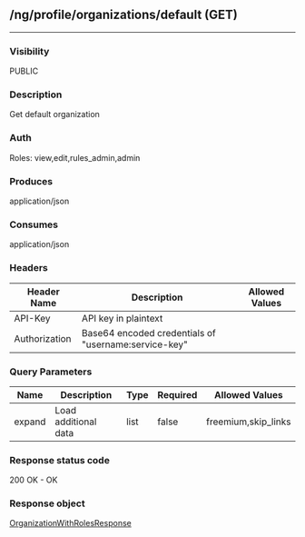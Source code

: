 ## /ng/profile/organizations/default (GET)
---
### Visibility
PUBLIC
### Description
Get default organization
### Auth
Roles: view,edit,rules_admin,admin
### Produces
application/json
### Consumes
application/json
### Headers
| Header Name | Description | Allowed Values |
| ----------- | ----------- | ----------- |
| API-Key | API key in plaintext |  |
| Authorization | Base64 encoded credentials of &quot;username:service-key&quot; |  |
### Query Parameters
| Name | Description | Type | Required | Allowed Values |
| ----------- | ----------- | ----------- | ----------- | ----------- |
| expand | Load additional data | list | false | freemium,skip_links |
### Response status code
200 OK - OK
### Response object
[OrganizationWithRolesResponse](<../../objects/OrganizationWithRolesResponse.md>)
